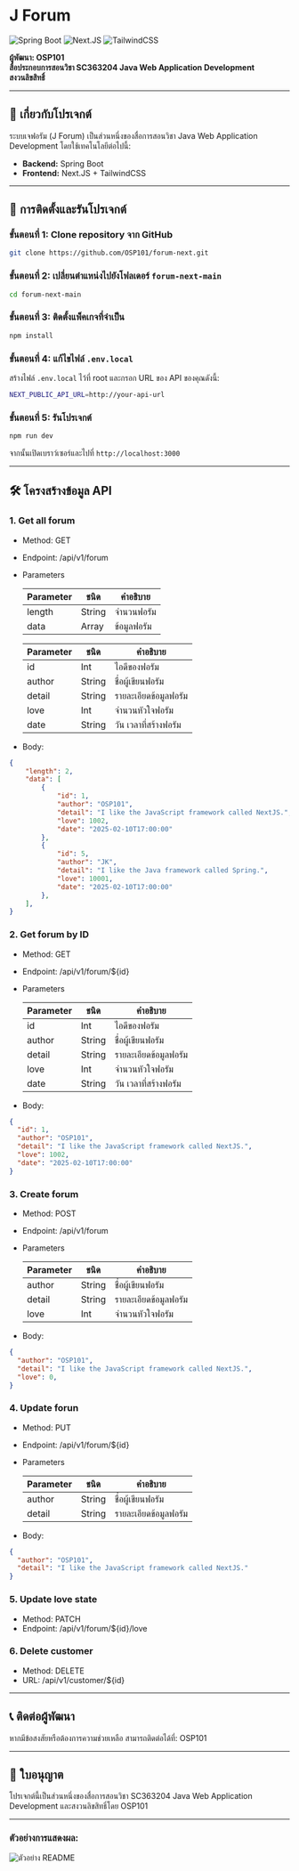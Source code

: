 # J Forum

![Spring Boot](https://img.shields.io/badge/Spring_Boot-6DB33F?style=for-the-badge&logo=spring&logoColor=white)
![Next.JS](https://img.shields.io/badge/Next.JS-20232A?style=for-the-badge&logo=Next.JS&logoColor=FFFFF)
![TailwindCSS](https://img.shields.io/badge/TailwindCSS-20232A?style=for-the-badge&logo=TailwindCSS&logoColor=61DAFB)

**ผู้พัฒนา: OSP101**  
**สื่อประกอบการสอนวิชา SC363204 Java Web Application Development**  
**สงวนลิขสิทธิ์**

---

## 📖 เกี่ยวกับโปรเจกต์

ระบบเจฟอรัม (J Forum) เป็นส่วนหนึ่งของสื่อการสอนวิชา Java Web Application Development โดยใช้เทคโนโลยีต่อไปนี้:

- **Backend:** Spring Boot
- **Frontend:** Next.JS + TailwindCSS

---

## 🚀 การติดตั้งและรันโปรเจกต์

### ขั้นตอนที่ 1: Clone repository จาก GitHub
```bash
git clone https://github.com/OSP101/forum-next.git
```

### ขั้นตอนที่ 2: เปลี่ยนตำแหน่งไปยังโฟลเดอร์ `forum-next-main`
```bash
cd forum-next-main
```
### ขั้นตอนที่ 3: ติดตั้งแพ็คเกจที่จำเป็น
```bash
npm install
```
### ขั้นตอนที่ 4: แก้ไขไฟล์ `.env.local`
สร้างไฟล์ `.env.local` ไว้ที่ root และกรอก URL ของ API ของคุณดังนี้:
```bash
NEXT_PUBLIC_API_URL=http://your-api-url
```
### ขั้นตอนที่ 5: รันโปรเจกต์
```bash
npm run dev
```
จากนั้นเปิดเบราว์เซอร์และไปที่ ``http://localhost:3000``

---

## 🛠️ โครงสร้างข้อมูล API

### 1. Get all forum
- Method: GET
- Endpoint: /api/v1/forum
- Parameters

  Parameter | ชนิด | คำอธิบาย
  ---- | ---- | ---- |
  length | String | จำนวนฟอรัม
  data | Array | ข้อมูลฟอรัม

    Parameter | ชนิด | คำอธิบาย
  ---- | ---- | ---- |
  id | Int | ไอดีของฟอรัม
  author | String | ชื่อผู้เขียนฟอรัม
  detail | String | รายละเอียดข้อมูลฟอรัม
  love | Int | จำนวนหัวใจฟอรัม
  date | String | วัน เวลาที่สร้างฟอรัม


- Body:
```json
{
    "length": 2,
    "data": [
        {
            "id": 1,
            "author": "OSP101",
            "detail": "I like the JavaScript framework called NextJS.",
            "love": 1002,
            "date": "2025-02-10T17:00:00"
        },
        {
            "id": 5,
            "author": "JK",
            "detail": "I like the Java framework called Spring.",
            "love": 10001,
            "date": "2025-02-10T17:00:00"
        },
    ],
}
```

### 2. Get forum by ID
- Method: GET
- Endpoint: /api/v1/forum/${id}
- Parameters

    Parameter | ชนิด | คำอธิบาย
  ---- | ---- | ---- |
  id | Int | ไอดีของฟอรัม
  author | String | ชื่อผู้เขียนฟอรัม
  detail | String | รายละเอียดข้อมูลฟอรัม
  love | Int | จำนวนหัวใจฟอรัม
  date | String | วัน เวลาที่สร้างฟอรัม

- Body:
```json
{
  "id": 1,
  "author": "OSP101",
  "detail": "I like the JavaScript framework called NextJS.",
  "love": 1002,
  "date": "2025-02-10T17:00:00"
}
```

### 3. Create forum
- Method: POST
- Endpoint: /api/v1/forum
- Parameters

    Parameter | ชนิด | คำอธิบาย
  ---- | ---- | ---- |
  author | String | ชื่อผู้เขียนฟอรัม
  detail | String | รายละเอียดข้อมูลฟอรัม
  love | Int | จำนวนหัวใจฟอรัม

- Body:
```json
{
  "author": "OSP101",
  "detail": "I like the JavaScript framework called NextJS.",
  "love": 0,
}
```

### 4. Update forun
- Method: PUT
- Endpoint: /api/v1/forum/${id}
- Parameters

    Parameter | ชนิด | คำอธิบาย
  ---- | ---- | ---- |
  author | String | ชื่อผู้เขียนฟอรัม
  detail | String | รายละเอียดข้อมูลฟอรัม

- Body:
```json
{
  "author": "OSP101",
  "detail": "I like the JavaScript framework called NextJS."
}
```

### 5. Update love state
- Method: PATCH
- Endpoint: /api/v1/forum/${id}/love


### 6. Delete customer
- Method: DELETE
- URL: /api/v1/customer/${id}

---
## 📞 ติดต่อผู้พัฒนา
หากมีข้อสงสัยหรือต้องการความช่วยเหลือ สามารถติดต่อได้ที่:
OSP101

---

## 📜 ใบอนุญาต
โปรเจกต์นี้เป็นส่วนหนึ่งของสื่อการสอนวิชา SC363204 Java Web Application Development และสงวนลิขสิทธิ์โดย OSP101

---

### ตัวอย่างการแสดงผล:

![ตัวอย่าง README](https://firebasestorage.googleapis.com/v0/b/computer-e84a8.appspot.com/o/images%2Fnext-forum.png?alt=media&token=0927fc5e-d987-4f32-9cf1-d2aa35de75e1)
